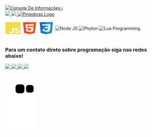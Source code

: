 <a href="https://pingobras.glitch.me">
 <img sync="785Ping" src="https://readme-typing-svg.demolab.com?font=Monoton&weight=800&duration=2000&pause=1000&color=CC00FF&background=000000&center=verdadeiro&vCenter=verdadeiro&multiline=true&repeat=verdadeiro&width=550&height=200&lines=Bem-vindo(a)+ao+perfil+de+LUIS+DAS+ARTIMANHAS%F0%9F%98%81;DESENVOLVEDOR+DE+JOGOS.;T%C3%89CNICO+DE+INFORMATICA.;T%C3%89CNICO+DE+MONTAGEM+E+MANUTEN%C3%87%C3%83O+DE+COMPUTADORES.;T%C3%89CNICO+DE+REDES." alt="Console De Informações ℹ" />
</a>

 <div>
   <a href="https://github.com/LUISDASARTIMANHAS">
   <img whidth="100%" sync="785Ping" src="https://github-readme-stats.vercel.app/api?username=LUISDASARTIMANHAS&show_icons=true&theme=tokyonight&include_all_commits=true&count_private=true"/>
   <img width="60%" sync="785Ping"
        src="https://github-readme-stats.vercel.app/api/top-langs/?username=LUISDASARTIMANHAS&layout=compact&langs_count=6&theme=tokyonight"/>
    </a>
 
 <a href="https://pingobras.glitch.me" target="_blank">
    <img src="https://cdn.glitch.global/b39d6a4a-0e14-4b41-930d-29d3ccd6c137/PINGOBRAS LOGO.png?v=1678209428960" 
         height="180em" 
         alt="Pingobras Logo"/>
    </a>

</div>
<div style="display: inline_block">
 <br>
  <img align="center" alt="Js" height="40" width="50" src="https://raw.githubusercontent.com/devicons/devicon/master/icons/javascript/javascript-plain.svg">
  <img align="center" alt="HTML" height="40" width="50" src="https://raw.githubusercontent.com/devicons/devicon/master/icons/html5/html5-original.svg">
  <img align="center" alt="CSS" height="40" width="50" src="https://raw.githubusercontent.com/devicons/devicon/master/icons/css3/css3-original.svg">
  <img align="center" alt="Node JS" height="40" width="50" src="https://seeklogo.com/images/N/nodejs-logo-FBE122E377-seeklogo.com.png">
  <img align="center" alt="Phyton" height="40" width="50" src="https://upload.wikimedia.org/wikipedia/commons/c/c3/Python-logo-notext.svg">
  <img align="center" alt="Lua Programming" height="40" width="50" src="https://www.lua.org/images/lua30.gif">
</div>
 
 <br>
 
  ### Para um contato direto sobre programação siga nas redes abaixo!
 
<div sync="785Ping"> 
 <a href="https://discord.gg/TUpNd6CQgg" target="_blank">
  <img src="https://img.shields.io/badge/Discord-7289DA?style=for-the-badge&logo=discord&logoColor=white" target="_blank">
 </a> 
  <a href = "mailto:luisaugustodesouza785@gmail.com">
   <img src="https://img.shields.io/badge/-Gmail-%23333?style=for-the-badge&logo=gmail&logoColor=white" target="_blank">
 </a>
 <a href="https://wa.me/5527995744791" target="_blank">
  <img src="https://static.whatsapp.net/rsrc.php/v3/yz/r/ujTY9i_Jhs1.png" target="_blank">
 </a> 
 
 <a href="https://ava.cefor.ifes.edu.br/user/profile.php?id=106968" target="_blank">
  <img src="https://ifes.edu.br/templates/padraogoverno01/favicon-32x32.png" >
 </a> 
 
  ![Snake animation](https://github.com/LUISDASARTIMANHAS/LUISDASARTIMANHAS/blob/output/github-contribution-grid-snake.svg)

</div>
